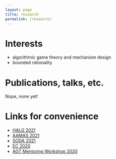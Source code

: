 ```yaml
---
layout: page
title: research
permalink: /research/
---
```


# Interests

- algorithmic game theory and mechanism design
- bounded rationality

# Publications, talks, etc.

Nope, none yet!

# Links for convenience

- [HALG 2021]
- [AAMAS 2021]
- [SODA 2021]
- [EC 2020]
- [AGT Mentoring Workshop 2020][AMW20]

[HALG 2021]: https://highlightsofalgorithms.org/
[AAMAS 2021]: https://aamas2021.soton.ac.uk/
[SODA 2021]: https://www.siam.org/conferences/cm/conference/soda21
[EC 2020]: https://ec20.sigecom.org/
[AMW20]: https://www.cs.princeton.edu/~smattw/AMW20/index.html
